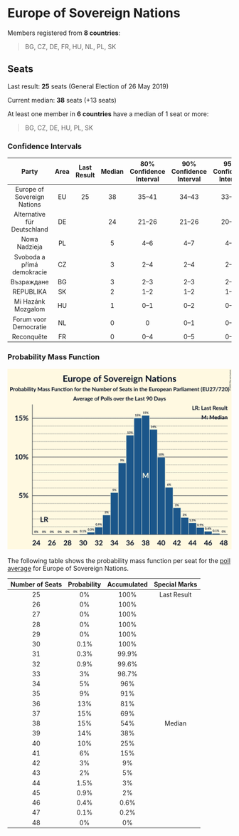 # Europe of Sovereign Nations

Members registered from **8 countries**:

> BG, CZ, DE, FR, HU, NL, PL, SK

## Seats

Last result: **25** seats (General Election of 26 May 2019)

Current median: **38** seats (+13 seats)

At least one member in **6 countries** have a median of 1 seat or more:

> BG, CZ, DE, HU, PL, SK

### Confidence Intervals

| Party | Area | Last Result | Median | 80% Confidence Interval | 90% Confidence Interval | 95% Confidence Interval | 99% Confidence Interval |
|:-----:|:----:|:-----------:|:------:|:-----------------------:|:-----------------------:|:-----------------------:|:-----------------------:|
| Europe of Sovereign Nations | EU | 25 | 38 | 35–41 | 34–43 | 33–44 | 32–46 |
| Alternative für Deutschland | DE | | 24 | 21–26 | 21–26 | 20–26 | 19–27 |
| Nowa Nadzieja | PL | | 5 | 4–6 | 4–7 | 4–7 | 4–8 |
| Svoboda a přímá demokracie | CZ | | 3 | 2–4 | 2–4 | 2–4 | 2–4 |
| Възраждане | BG | | 3 | 2–3 | 2–3 | 2–3 | 2–4 |
| REPUBLIKA | SK | | 2 | 1–2 | 1–2 | 1–2 | 1–2 |
| Mi Hazánk Mozgalom | HU | | 1 | 0–1 | 0–2 | 0–2 | 0–2 |
| Forum voor Democratie | NL | | 0 | 0 | 0–1 | 0–1 | 0–1 |
| Reconquête | FR | | 0 | 0–4 | 0–5 | 0–5 | 0–5 |

### Probability Mass Function

![Graph with seats probability mass function not yet produced](average-2025-09-30-seats-pmf-europeofsovereignnations.png "Seats Probability Mass Function")

The following table shows the probability mass function per seat for the [poll average](average-2025-09-30.html) for Europe of Sovereign Nations.

| Number of Seats | Probability | Accumulated | Special Marks |
|:---------------:|:-----------:|:-----------:|:-------------:|
| 25 | 0% | 100% | Last Result |
| 26 | 0% | 100% |  |
| 27 | 0% | 100% |  |
| 28 | 0% | 100% |  |
| 29 | 0% | 100% |  |
| 30 | 0.1% | 100% |  |
| 31 | 0.3% | 99.9% |  |
| 32 | 0.9% | 99.6% |  |
| 33 | 3% | 98.7% |  |
| 34 | 5% | 96% |  |
| 35 | 9% | 91% |  |
| 36 | 13% | 81% |  |
| 37 | 15% | 69% |  |
| 38 | 15% | 54% | Median |
| 39 | 14% | 38% |  |
| 40 | 10% | 25% |  |
| 41 | 6% | 15% |  |
| 42 | 3% | 9% |  |
| 43 | 2% | 5% |  |
| 44 | 1.5% | 3% |  |
| 45 | 0.9% | 2% |  |
| 46 | 0.4% | 0.6% |  |
| 47 | 0.1% | 0.2% |  |
| 48 | 0% | 0% |  |


